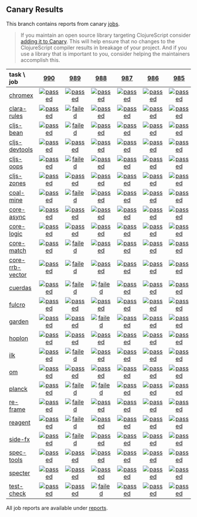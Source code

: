 ## Canary Results

This branch contains reports from canary [jobs](https://github.com/cljs-oss/canary/tree/jobs).

> If you maintain an open source library targeting ClojureScript consider [adding it to Canary](https://github.com/cljs-oss/canary/tree/master#how-to-participate). This will help ensure that no changes to the ClojureScript compiler results in breakage of your project. And if you use a library that is important to you, consider helping the maintainers accomplish this.

[//]: # (begin_overview_table)

| task \ job | <a href="reports/2019/06/28/job-000990-1.10.548-13fde33d" title="job #990 finished on 2019-06-28">990</a> | <a href="reports/2019/06/27/job-000989-1.10.548-13fde33d" title="job #989 finished on 2019-06-27">989</a> | <a href="reports/2019/06/26/job-000988-1.10.546-be5e2c69" title="job #988 finished on 2019-06-26">988</a> | <a href="reports/2019/06/25/job-000987-1.10.545-bc6ecdd6" title="job #987 finished on 2019-06-25">987</a> | <a href="reports/2019/06/24/job-000986-1.10.545-bc6ecdd6" title="job #986 finished on 2019-06-24">986</a> | <a href="reports/2019/06/23/job-000985-1.10.545-bc6ecdd6" title="job #985 finished on 2019-06-23">985</a> | <a href="reports/2019/06/22/job-000984-1.10.545-bc6ecdd6" title="job #984 finished on 2019-06-22">984</a> | <a href="reports/2019/06/21/job-000983-1.10.546-dc63d9d3" title="job #983 finished on 2019-06-21">983</a> | <a href="reports/2019/06/20/job-000982-1.10.546-31a5e86e" title="job #982 finished on 2019-06-20">982</a> | <a href="reports/2019/06/20/job-000981-1.10.546-42612fee" title="job #981 finished on 2019-06-20">981</a> |
| :--- | :---: | :---: | :---: | :---: | :---: | :---: | :---: | :---: | :---: | :---: |
| [chromex](https://github.com/binaryage/chromex) | <a href="reports/2019/06/28/job-000990-1.10.548-13fde33d#-chromex"><img title="passed" src="http://box.binaryage.com/s-passed.svg"><a> | <a href="reports/2019/06/27/job-000989-1.10.548-13fde33d#-chromex"><img title="passed" src="http://box.binaryage.com/s-passed.svg"><a> | <a href="reports/2019/06/26/job-000988-1.10.546-be5e2c69#-chromex"><img title="passed" src="http://box.binaryage.com/s-passed.svg"><a> | <a href="reports/2019/06/25/job-000987-1.10.545-bc6ecdd6#-chromex"><img title="passed" src="http://box.binaryage.com/s-passed.svg"><a> | <a href="reports/2019/06/24/job-000986-1.10.545-bc6ecdd6#-chromex"><img title="passed" src="http://box.binaryage.com/s-passed.svg"><a> | <a href="reports/2019/06/23/job-000985-1.10.545-bc6ecdd6#-chromex"><img title="passed" src="http://box.binaryage.com/s-passed.svg"><a> | <a href="reports/2019/06/22/job-000984-1.10.545-bc6ecdd6#-chromex"><img title="passed" src="http://box.binaryage.com/s-passed.svg"><a> | <a href="reports/2019/06/21/job-000983-1.10.546-dc63d9d3#-chromex"><img title="passed" src="http://box.binaryage.com/s-passed.svg"><a> | <a href="reports/2019/06/20/job-000982-1.10.546-31a5e86e#-chromex"><img title="passed" src="http://box.binaryage.com/s-passed.svg"><a> | <a href="reports/2019/06/20/job-000981-1.10.546-42612fee#-chromex"><img title="passed" src="http://box.binaryage.com/s-passed.svg"><a> |
| [clara-rules](https://github.com/cerner/clara-rules) | <a href="reports/2019/06/28/job-000990-1.10.548-13fde33d#-clara-rules"><img title="passed" src="http://box.binaryage.com/s-passed.svg"><a> | <a href="reports/2019/06/27/job-000989-1.10.548-13fde33d#-clara-rules"><img title="failed" src="http://box.binaryage.com/s-failed.svg"><a> | <a href="reports/2019/06/26/job-000988-1.10.546-be5e2c69#-clara-rules"><img title="passed" src="http://box.binaryage.com/s-passed.svg"><a> | <a href="reports/2019/06/25/job-000987-1.10.545-bc6ecdd6#-clara-rules"><img title="passed" src="http://box.binaryage.com/s-passed.svg"><a> | <a href="reports/2019/06/24/job-000986-1.10.545-bc6ecdd6#-clara-rules"><img title="passed" src="http://box.binaryage.com/s-passed.svg"><a> | <a href="reports/2019/06/23/job-000985-1.10.545-bc6ecdd6#-clara-rules"><img title="passed" src="http://box.binaryage.com/s-passed.svg"><a> | <a href="reports/2019/06/22/job-000984-1.10.545-bc6ecdd6#-clara-rules"><img title="passed" src="http://box.binaryage.com/s-passed.svg"><a> | <a href="reports/2019/06/21/job-000983-1.10.546-dc63d9d3#-clara-rules"><img title="passed" src="http://box.binaryage.com/s-passed.svg"><a> | <a href="reports/2019/06/20/job-000982-1.10.546-31a5e86e#-clara-rules"><img title="passed" src="http://box.binaryage.com/s-passed.svg"><a> | <a href="reports/2019/06/20/job-000981-1.10.546-42612fee#-clara-rules"><img title="passed" src="http://box.binaryage.com/s-passed.svg"><a> |
| [cljs-bean](https://github.com/mfikes/cljs-bean) | <a href="reports/2019/06/28/job-000990-1.10.548-13fde33d#-cljs-bean"><img title="passed" src="http://box.binaryage.com/s-passed.svg"><a> | <a href="reports/2019/06/27/job-000989-1.10.548-13fde33d#-cljs-bean"><img title="failed" src="http://box.binaryage.com/s-failed.svg"><a> | <a href="reports/2019/06/26/job-000988-1.10.546-be5e2c69#-cljs-bean"><img title="passed" src="http://box.binaryage.com/s-passed.svg"><a> | <a href="reports/2019/06/25/job-000987-1.10.545-bc6ecdd6#-cljs-bean"><img title="passed" src="http://box.binaryage.com/s-passed.svg"><a> | <a href="reports/2019/06/24/job-000986-1.10.545-bc6ecdd6#-cljs-bean"><img title="passed" src="http://box.binaryage.com/s-passed.svg"><a> | <a href="reports/2019/06/23/job-000985-1.10.545-bc6ecdd6#-cljs-bean"><img title="passed" src="http://box.binaryage.com/s-passed.svg"><a> | <a href="reports/2019/06/22/job-000984-1.10.545-bc6ecdd6#-cljs-bean"><img title="passed" src="http://box.binaryage.com/s-passed.svg"><a> | <a href="reports/2019/06/21/job-000983-1.10.546-dc63d9d3#-cljs-bean"><img title="passed" src="http://box.binaryage.com/s-passed.svg"><a> | <a href="reports/2019/06/20/job-000982-1.10.546-31a5e86e#-cljs-bean"><img title="passed" src="http://box.binaryage.com/s-passed.svg"><a> | <a href="reports/2019/06/20/job-000981-1.10.546-42612fee#-cljs-bean"><img title="passed" src="http://box.binaryage.com/s-passed.svg"><a> |
| [cljs-devtools](https://github.com/binaryage/cljs-devtools) | <a href="reports/2019/06/28/job-000990-1.10.548-13fde33d#-cljs-devtools"><img title="passed" src="http://box.binaryage.com/s-passed.svg"><a> | <a href="reports/2019/06/27/job-000989-1.10.548-13fde33d#-cljs-devtools"><img title="passed" src="http://box.binaryage.com/s-passed.svg"><a> | <a href="reports/2019/06/26/job-000988-1.10.546-be5e2c69#-cljs-devtools"><img title="passed" src="http://box.binaryage.com/s-passed.svg"><a> | <a href="reports/2019/06/25/job-000987-1.10.545-bc6ecdd6#-cljs-devtools"><img title="passed" src="http://box.binaryage.com/s-passed.svg"><a> | <a href="reports/2019/06/24/job-000986-1.10.545-bc6ecdd6#-cljs-devtools"><img title="passed" src="http://box.binaryage.com/s-passed.svg"><a> | <a href="reports/2019/06/23/job-000985-1.10.545-bc6ecdd6#-cljs-devtools"><img title="passed" src="http://box.binaryage.com/s-passed.svg"><a> | <a href="reports/2019/06/22/job-000984-1.10.545-bc6ecdd6#-cljs-devtools"><img title="passed" src="http://box.binaryage.com/s-passed.svg"><a> | <a href="reports/2019/06/21/job-000983-1.10.546-dc63d9d3#-cljs-devtools"><img title="passed" src="http://box.binaryage.com/s-passed.svg"><a> | <a href="reports/2019/06/20/job-000982-1.10.546-31a5e86e#-cljs-devtools"><img title="passed" src="http://box.binaryage.com/s-passed.svg"><a> | <a href="reports/2019/06/20/job-000981-1.10.546-42612fee#-cljs-devtools"><img title="passed" src="http://box.binaryage.com/s-passed.svg"><a> |
| [cljs-oops](https://github.com/binaryage/cljs-oops) | <a href="reports/2019/06/28/job-000990-1.10.548-13fde33d#-cljs-oops"><img title="passed" src="http://box.binaryage.com/s-passed.svg"><a> | <a href="reports/2019/06/27/job-000989-1.10.548-13fde33d#-cljs-oops"><img title="failed" src="http://box.binaryage.com/s-failed.svg"><a> | <a href="reports/2019/06/26/job-000988-1.10.546-be5e2c69#-cljs-oops"><img title="passed" src="http://box.binaryage.com/s-passed.svg"><a> | <a href="reports/2019/06/25/job-000987-1.10.545-bc6ecdd6#-cljs-oops"><img title="passed" src="http://box.binaryage.com/s-passed.svg"><a> | <a href="reports/2019/06/24/job-000986-1.10.545-bc6ecdd6#-cljs-oops"><img title="passed" src="http://box.binaryage.com/s-passed.svg"><a> | <a href="reports/2019/06/23/job-000985-1.10.545-bc6ecdd6#-cljs-oops"><img title="passed" src="http://box.binaryage.com/s-passed.svg"><a> | <a href="reports/2019/06/22/job-000984-1.10.545-bc6ecdd6#-cljs-oops"><img title="passed" src="http://box.binaryage.com/s-passed.svg"><a> | <a href="reports/2019/06/21/job-000983-1.10.546-dc63d9d3#-cljs-oops"><img title="passed" src="http://box.binaryage.com/s-passed.svg"><a> | <a href="reports/2019/06/20/job-000982-1.10.546-31a5e86e#-cljs-oops"><img title="passed" src="http://box.binaryage.com/s-passed.svg"><a> | <a href="reports/2019/06/20/job-000981-1.10.546-42612fee#-cljs-oops"><img title="passed" src="http://box.binaryage.com/s-passed.svg"><a> |
| [cljs-zones](https://github.com/binaryage/cljs-zones) | <a href="reports/2019/06/28/job-000990-1.10.548-13fde33d#-cljs-zones"><img title="passed" src="http://box.binaryage.com/s-passed.svg"><a> | <a href="reports/2019/06/27/job-000989-1.10.548-13fde33d#-cljs-zones"><img title="passed" src="http://box.binaryage.com/s-passed.svg"><a> | <a href="reports/2019/06/26/job-000988-1.10.546-be5e2c69#-cljs-zones"><img title="passed" src="http://box.binaryage.com/s-passed.svg"><a> | <a href="reports/2019/06/25/job-000987-1.10.545-bc6ecdd6#-cljs-zones"><img title="passed" src="http://box.binaryage.com/s-passed.svg"><a> | <a href="reports/2019/06/24/job-000986-1.10.545-bc6ecdd6#-cljs-zones"><img title="passed" src="http://box.binaryage.com/s-passed.svg"><a> | <a href="reports/2019/06/23/job-000985-1.10.545-bc6ecdd6#-cljs-zones"><img title="passed" src="http://box.binaryage.com/s-passed.svg"><a> | <a href="reports/2019/06/22/job-000984-1.10.545-bc6ecdd6#-cljs-zones"><img title="passed" src="http://box.binaryage.com/s-passed.svg"><a> | <a href="reports/2019/06/21/job-000983-1.10.546-dc63d9d3#-cljs-zones"><img title="passed" src="http://box.binaryage.com/s-passed.svg"><a> | <a href="reports/2019/06/20/job-000982-1.10.546-31a5e86e#-cljs-zones"><img title="passed" src="http://box.binaryage.com/s-passed.svg"><a> | <a href="reports/2019/06/20/job-000981-1.10.546-42612fee#-cljs-zones"><img title="passed" src="http://box.binaryage.com/s-passed.svg"><a> |
| [coal-mine](https://github.com/mfikes/coal-mine) | <a href="reports/2019/06/28/job-000990-1.10.548-13fde33d#-coal-mine"><img title="passed" src="http://box.binaryage.com/s-passed.svg"><a> | <a href="reports/2019/06/27/job-000989-1.10.548-13fde33d#-coal-mine"><img title="failed" src="http://box.binaryage.com/s-failed.svg"><a> | <a href="reports/2019/06/26/job-000988-1.10.546-be5e2c69#-coal-mine"><img title="passed" src="http://box.binaryage.com/s-passed.svg"><a> | <a href="reports/2019/06/25/job-000987-1.10.545-bc6ecdd6#-coal-mine"><img title="passed" src="http://box.binaryage.com/s-passed.svg"><a> | <a href="reports/2019/06/24/job-000986-1.10.545-bc6ecdd6#-coal-mine"><img title="passed" src="http://box.binaryage.com/s-passed.svg"><a> | <a href="reports/2019/06/23/job-000985-1.10.545-bc6ecdd6#-coal-mine"><img title="passed" src="http://box.binaryage.com/s-passed.svg"><a> | <a href="reports/2019/06/22/job-000984-1.10.545-bc6ecdd6#-coal-mine"><img title="passed" src="http://box.binaryage.com/s-passed.svg"><a> | <a href="reports/2019/06/21/job-000983-1.10.546-dc63d9d3#-coal-mine"><img title="passed" src="http://box.binaryage.com/s-passed.svg"><a> | <a href="reports/2019/06/20/job-000982-1.10.546-31a5e86e#-coal-mine"><img title="passed" src="http://box.binaryage.com/s-passed.svg"><a> | <a href="reports/2019/06/20/job-000981-1.10.546-42612fee#-coal-mine"><img title="passed" src="http://box.binaryage.com/s-passed.svg"><a> |
| [core-async](https://github.com/clojure/core.async) | <a href="reports/2019/06/28/job-000990-1.10.548-13fde33d#-core-async"><img title="passed" src="http://box.binaryage.com/s-passed.svg"><a> | <a href="reports/2019/06/27/job-000989-1.10.548-13fde33d#-core-async"><img title="passed" src="http://box.binaryage.com/s-passed.svg"><a> | <a href="reports/2019/06/26/job-000988-1.10.546-be5e2c69#-core-async"><img title="passed" src="http://box.binaryage.com/s-passed.svg"><a> | <a href="reports/2019/06/25/job-000987-1.10.545-bc6ecdd6#-core-async"><img title="passed" src="http://box.binaryage.com/s-passed.svg"><a> | <a href="reports/2019/06/24/job-000986-1.10.545-bc6ecdd6#-core-async"><img title="passed" src="http://box.binaryage.com/s-passed.svg"><a> | <a href="reports/2019/06/23/job-000985-1.10.545-bc6ecdd6#-core-async"><img title="passed" src="http://box.binaryage.com/s-passed.svg"><a> | <a href="reports/2019/06/22/job-000984-1.10.545-bc6ecdd6#-core-async"><img title="passed" src="http://box.binaryage.com/s-passed.svg"><a> | <a href="reports/2019/06/21/job-000983-1.10.546-dc63d9d3#-core-async"><img title="passed" src="http://box.binaryage.com/s-passed.svg"><a> | <a href="reports/2019/06/20/job-000982-1.10.546-31a5e86e#-core-async"><img title="passed" src="http://box.binaryage.com/s-passed.svg"><a> | <a href="reports/2019/06/20/job-000981-1.10.546-42612fee#-core-async"><img title="passed" src="http://box.binaryage.com/s-passed.svg"><a> |
| [core-logic](https://github.com/clojure/core.logic) | <a href="reports/2019/06/28/job-000990-1.10.548-13fde33d#-core-logic"><img title="passed" src="http://box.binaryage.com/s-passed.svg"><a> | <a href="reports/2019/06/27/job-000989-1.10.548-13fde33d#-core-logic"><img title="passed" src="http://box.binaryage.com/s-passed.svg"><a> | <a href="reports/2019/06/26/job-000988-1.10.546-be5e2c69#-core-logic"><img title="passed" src="http://box.binaryage.com/s-passed.svg"><a> | <a href="reports/2019/06/25/job-000987-1.10.545-bc6ecdd6#-core-logic"><img title="passed" src="http://box.binaryage.com/s-passed.svg"><a> | <a href="reports/2019/06/24/job-000986-1.10.545-bc6ecdd6#-core-logic"><img title="passed" src="http://box.binaryage.com/s-passed.svg"><a> | <a href="reports/2019/06/23/job-000985-1.10.545-bc6ecdd6#-core-logic"><img title="passed" src="http://box.binaryage.com/s-passed.svg"><a> | <a href="reports/2019/06/22/job-000984-1.10.545-bc6ecdd6#-core-logic"><img title="passed" src="http://box.binaryage.com/s-passed.svg"><a> | <a href="reports/2019/06/21/job-000983-1.10.546-dc63d9d3#-core-logic"><img title="passed" src="http://box.binaryage.com/s-passed.svg"><a> | <a href="reports/2019/06/20/job-000982-1.10.546-31a5e86e#-core-logic"><img title="passed" src="http://box.binaryage.com/s-passed.svg"><a> | <a href="reports/2019/06/20/job-000981-1.10.546-42612fee#-core-logic"><img title="passed" src="http://box.binaryage.com/s-passed.svg"><a> |
| [core-match](https://github.com/clojure/core.match) | <a href="reports/2019/06/28/job-000990-1.10.548-13fde33d#-core-match"><img title="passed" src="http://box.binaryage.com/s-passed.svg"><a> | <a href="reports/2019/06/27/job-000989-1.10.548-13fde33d#-core-match"><img title="failed" src="http://box.binaryage.com/s-failed.svg"><a> | <a href="reports/2019/06/26/job-000988-1.10.546-be5e2c69#-core-match"><img title="passed" src="http://box.binaryage.com/s-passed.svg"><a> | <a href="reports/2019/06/25/job-000987-1.10.545-bc6ecdd6#-core-match"><img title="passed" src="http://box.binaryage.com/s-passed.svg"><a> | <a href="reports/2019/06/24/job-000986-1.10.545-bc6ecdd6#-core-match"><img title="passed" src="http://box.binaryage.com/s-passed.svg"><a> | <a href="reports/2019/06/23/job-000985-1.10.545-bc6ecdd6#-core-match"><img title="passed" src="http://box.binaryage.com/s-passed.svg"><a> | <a href="reports/2019/06/22/job-000984-1.10.545-bc6ecdd6#-core-match"><img title="passed" src="http://box.binaryage.com/s-passed.svg"><a> | <a href="reports/2019/06/21/job-000983-1.10.546-dc63d9d3#-core-match"><img title="passed" src="http://box.binaryage.com/s-passed.svg"><a> | <a href="reports/2019/06/20/job-000982-1.10.546-31a5e86e#-core-match"><img title="passed" src="http://box.binaryage.com/s-passed.svg"><a> | <a href="reports/2019/06/20/job-000981-1.10.546-42612fee#-core-match"><img title="passed" src="http://box.binaryage.com/s-passed.svg"><a> |
| [core-rrb-vector](https://github.com/clojure/core.rrb-vector) | <a href="reports/2019/06/28/job-000990-1.10.548-13fde33d#-core-rrb-vector"><img title="passed" src="http://box.binaryage.com/s-passed.svg"><a> | <a href="reports/2019/06/27/job-000989-1.10.548-13fde33d#-core-rrb-vector"><img title="failed" src="http://box.binaryage.com/s-failed.svg"><a> | <a href="reports/2019/06/26/job-000988-1.10.546-be5e2c69#-core-rrb-vector"><img title="passed" src="http://box.binaryage.com/s-passed.svg"><a> | <a href="reports/2019/06/25/job-000987-1.10.545-bc6ecdd6#-core-rrb-vector"><img title="passed" src="http://box.binaryage.com/s-passed.svg"><a> | <a href="reports/2019/06/24/job-000986-1.10.545-bc6ecdd6#-core-rrb-vector"><img title="passed" src="http://box.binaryage.com/s-passed.svg"><a> | <a href="reports/2019/06/23/job-000985-1.10.545-bc6ecdd6#-core-rrb-vector"><img title="passed" src="http://box.binaryage.com/s-passed.svg"><a> | <a href="reports/2019/06/22/job-000984-1.10.545-bc6ecdd6#-core-rrb-vector"><img title="passed" src="http://box.binaryage.com/s-passed.svg"><a> | <a href="reports/2019/06/21/job-000983-1.10.546-dc63d9d3#-core-rrb-vector"><img title="passed" src="http://box.binaryage.com/s-passed.svg"><a> | <a href="reports/2019/06/20/job-000982-1.10.546-31a5e86e#-core-rrb-vector"><img title="passed" src="http://box.binaryage.com/s-passed.svg"><a> | <a href="reports/2019/06/20/job-000981-1.10.546-42612fee#-core-rrb-vector"><img title="passed" src="http://box.binaryage.com/s-passed.svg"><a> |
| [cuerdas](https://github.com/funcool/cuerdas) | <a href="reports/2019/06/28/job-000990-1.10.548-13fde33d#-cuerdas"><img title="passed" src="http://box.binaryage.com/s-passed.svg"><a> | <a href="reports/2019/06/27/job-000989-1.10.548-13fde33d#-cuerdas"><img title="failed" src="http://box.binaryage.com/s-failed.svg"><a> | <a href="reports/2019/06/26/job-000988-1.10.546-be5e2c69#-cuerdas"><img title="failed" src="http://box.binaryage.com/s-failed.svg"><a> | <a href="reports/2019/06/25/job-000987-1.10.545-bc6ecdd6#-cuerdas"><img title="passed" src="http://box.binaryage.com/s-passed.svg"><a> | <a href="reports/2019/06/24/job-000986-1.10.545-bc6ecdd6#-cuerdas"><img title="passed" src="http://box.binaryage.com/s-passed.svg"><a> | <a href="reports/2019/06/23/job-000985-1.10.545-bc6ecdd6#-cuerdas"><img title="passed" src="http://box.binaryage.com/s-passed.svg"><a> | <a href="reports/2019/06/22/job-000984-1.10.545-bc6ecdd6#-cuerdas"><img title="passed" src="http://box.binaryage.com/s-passed.svg"><a> | <a href="reports/2019/06/21/job-000983-1.10.546-dc63d9d3#-cuerdas"><img title="passed" src="http://box.binaryage.com/s-passed.svg"><a> | <a href="reports/2019/06/20/job-000982-1.10.546-31a5e86e#-cuerdas"><img title="passed" src="http://box.binaryage.com/s-passed.svg"><a> | <a href="reports/2019/06/20/job-000981-1.10.546-42612fee#-cuerdas"><img title="passed" src="http://box.binaryage.com/s-passed.svg"><a> |
| [fulcro](https://github.com/fulcrologic/fulcro) | <a href="reports/2019/06/28/job-000990-1.10.548-13fde33d#-fulcro"><img title="passed" src="http://box.binaryage.com/s-passed.svg"><a> | <a href="reports/2019/06/27/job-000989-1.10.548-13fde33d#-fulcro"><img title="passed" src="http://box.binaryage.com/s-passed.svg"><a> | <a href="reports/2019/06/26/job-000988-1.10.546-be5e2c69#-fulcro"><img title="passed" src="http://box.binaryage.com/s-passed.svg"><a> | <a href="reports/2019/06/25/job-000987-1.10.545-bc6ecdd6#-fulcro"><img title="passed" src="http://box.binaryage.com/s-passed.svg"><a> | <a href="reports/2019/06/24/job-000986-1.10.545-bc6ecdd6#-fulcro"><img title="passed" src="http://box.binaryage.com/s-passed.svg"><a> | <a href="reports/2019/06/23/job-000985-1.10.545-bc6ecdd6#-fulcro"><img title="passed" src="http://box.binaryage.com/s-passed.svg"><a> | <a href="reports/2019/06/22/job-000984-1.10.545-bc6ecdd6#-fulcro"><img title="passed" src="http://box.binaryage.com/s-passed.svg"><a> | <a href="reports/2019/06/21/job-000983-1.10.546-dc63d9d3#-fulcro"><img title="passed" src="http://box.binaryage.com/s-passed.svg"><a> | <a href="reports/2019/06/20/job-000982-1.10.546-31a5e86e#-fulcro"><img title="passed" src="http://box.binaryage.com/s-passed.svg"><a> | <a href="reports/2019/06/20/job-000981-1.10.546-42612fee#-fulcro"><img title="passed" src="http://box.binaryage.com/s-passed.svg"><a> |
| [garden](https://github.com/noprompt/garden) | <a href="reports/2019/06/28/job-000990-1.10.548-13fde33d#-garden"><img title="passed" src="http://box.binaryage.com/s-passed.svg"><a> | <a href="reports/2019/06/27/job-000989-1.10.548-13fde33d#-garden"><img title="passed" src="http://box.binaryage.com/s-passed.svg"><a> | <a href="reports/2019/06/26/job-000988-1.10.546-be5e2c69#-garden"><img title="failed" src="http://box.binaryage.com/s-failed.svg"><a> | <a href="reports/2019/06/25/job-000987-1.10.545-bc6ecdd6#-garden"><img title="passed" src="http://box.binaryage.com/s-passed.svg"><a> | <a href="reports/2019/06/24/job-000986-1.10.545-bc6ecdd6#-garden"><img title="passed" src="http://box.binaryage.com/s-passed.svg"><a> | <a href="reports/2019/06/23/job-000985-1.10.545-bc6ecdd6#-garden"><img title="passed" src="http://box.binaryage.com/s-passed.svg"><a> | <a href="reports/2019/06/22/job-000984-1.10.545-bc6ecdd6#-garden"><img title="passed" src="http://box.binaryage.com/s-passed.svg"><a> | <a href="reports/2019/06/21/job-000983-1.10.546-dc63d9d3#-garden"><img title="passed" src="http://box.binaryage.com/s-passed.svg"><a> | <a href="reports/2019/06/20/job-000982-1.10.546-31a5e86e#-garden"><img title="passed" src="http://box.binaryage.com/s-passed.svg"><a> | <a href="reports/2019/06/20/job-000981-1.10.546-42612fee#-garden"><img title="passed" src="http://box.binaryage.com/s-passed.svg"><a> |
| [hoplon](https://github.com/hoplon/hoplon) | <a href="reports/2019/06/28/job-000990-1.10.548-13fde33d#-hoplon"><img title="passed" src="http://box.binaryage.com/s-passed.svg"><a> | <a href="reports/2019/06/27/job-000989-1.10.548-13fde33d#-hoplon"><img title="passed" src="http://box.binaryage.com/s-passed.svg"><a> | <a href="reports/2019/06/26/job-000988-1.10.546-be5e2c69#-hoplon"><img title="passed" src="http://box.binaryage.com/s-passed.svg"><a> | <a href="reports/2019/06/25/job-000987-1.10.545-bc6ecdd6#-hoplon"><img title="passed" src="http://box.binaryage.com/s-passed.svg"><a> | <a href="reports/2019/06/24/job-000986-1.10.545-bc6ecdd6#-hoplon"><img title="passed" src="http://box.binaryage.com/s-passed.svg"><a> | <a href="reports/2019/06/23/job-000985-1.10.545-bc6ecdd6#-hoplon"><img title="passed" src="http://box.binaryage.com/s-passed.svg"><a> | <a href="reports/2019/06/22/job-000984-1.10.545-bc6ecdd6#-hoplon"><img title="passed" src="http://box.binaryage.com/s-passed.svg"><a> | <a href="reports/2019/06/21/job-000983-1.10.546-dc63d9d3#-hoplon"><img title="passed" src="http://box.binaryage.com/s-passed.svg"><a> | <a href="reports/2019/06/20/job-000982-1.10.546-31a5e86e#-hoplon"><img title="passed" src="http://box.binaryage.com/s-passed.svg"><a> | <a href="reports/2019/06/20/job-000981-1.10.546-42612fee#-hoplon"><img title="passed" src="http://box.binaryage.com/s-passed.svg"><a> |
| [ilk](https://github.com/mfikes/ilk) | <a href="reports/2019/06/28/job-000990-1.10.548-13fde33d#-ilk"><img title="passed" src="http://box.binaryage.com/s-passed.svg"><a> | <a href="reports/2019/06/27/job-000989-1.10.548-13fde33d#-ilk"><img title="failed" src="http://box.binaryage.com/s-failed.svg"><a> | <a href="reports/2019/06/26/job-000988-1.10.546-be5e2c69#-ilk"><img title="passed" src="http://box.binaryage.com/s-passed.svg"><a> | <a href="reports/2019/06/25/job-000987-1.10.545-bc6ecdd6#-ilk"><img title="passed" src="http://box.binaryage.com/s-passed.svg"><a> | <a href="reports/2019/06/24/job-000986-1.10.545-bc6ecdd6#-ilk"><img title="passed" src="http://box.binaryage.com/s-passed.svg"><a> | <a href="reports/2019/06/23/job-000985-1.10.545-bc6ecdd6#-ilk"><img title="passed" src="http://box.binaryage.com/s-passed.svg"><a> | <a href="reports/2019/06/22/job-000984-1.10.545-bc6ecdd6#-ilk"><img title="passed" src="http://box.binaryage.com/s-passed.svg"><a> | <a href="reports/2019/06/21/job-000983-1.10.546-dc63d9d3#-ilk"><img title="passed" src="http://box.binaryage.com/s-passed.svg"><a> | <a href="reports/2019/06/20/job-000982-1.10.546-31a5e86e#-ilk"><img title="passed" src="http://box.binaryage.com/s-passed.svg"><a> | <a href="reports/2019/06/20/job-000981-1.10.546-42612fee#-ilk"><img title="passed" src="http://box.binaryage.com/s-passed.svg"><a> |
| [om](https://github.com/omcljs/om) | <a href="reports/2019/06/28/job-000990-1.10.548-13fde33d#-om"><img title="passed" src="http://box.binaryage.com/s-passed.svg"><a> | <a href="reports/2019/06/27/job-000989-1.10.548-13fde33d#-om"><img title="passed" src="http://box.binaryage.com/s-passed.svg"><a> | <a href="reports/2019/06/26/job-000988-1.10.546-be5e2c69#-om"><img title="passed" src="http://box.binaryage.com/s-passed.svg"><a> | <a href="reports/2019/06/25/job-000987-1.10.545-bc6ecdd6#-om"><img title="passed" src="http://box.binaryage.com/s-passed.svg"><a> | <a href="reports/2019/06/24/job-000986-1.10.545-bc6ecdd6#-om"><img title="passed" src="http://box.binaryage.com/s-passed.svg"><a> | <a href="reports/2019/06/23/job-000985-1.10.545-bc6ecdd6#-om"><img title="passed" src="http://box.binaryage.com/s-passed.svg"><a> | <a href="reports/2019/06/22/job-000984-1.10.545-bc6ecdd6#-om"><img title="passed" src="http://box.binaryage.com/s-passed.svg"><a> | <a href="reports/2019/06/21/job-000983-1.10.546-dc63d9d3#-om"><img title="passed" src="http://box.binaryage.com/s-passed.svg"><a> | <a href="reports/2019/06/20/job-000982-1.10.546-31a5e86e#-om"><img title="passed" src="http://box.binaryage.com/s-passed.svg"><a> | <a href="reports/2019/06/20/job-000981-1.10.546-42612fee#-om"><img title="passed" src="http://box.binaryage.com/s-passed.svg"><a> |
| [planck](https://github.com/planck-repl/planck) | <a href="reports/2019/06/28/job-000990-1.10.548-13fde33d#-planck"><img title="passed" src="http://box.binaryage.com/s-passed.svg"><a> | <a href="reports/2019/06/27/job-000989-1.10.548-13fde33d#-planck"><img title="failed" src="http://box.binaryage.com/s-failed.svg"><a> | <a href="reports/2019/06/26/job-000988-1.10.546-be5e2c69#-planck"><img title="failed" src="http://box.binaryage.com/s-failed.svg"><a> | <a href="reports/2019/06/25/job-000987-1.10.545-bc6ecdd6#-planck"><img title="passed" src="http://box.binaryage.com/s-passed.svg"><a> | <a href="reports/2019/06/24/job-000986-1.10.545-bc6ecdd6#-planck"><img title="passed" src="http://box.binaryage.com/s-passed.svg"><a> | <a href="reports/2019/06/23/job-000985-1.10.545-bc6ecdd6#-planck"><img title="passed" src="http://box.binaryage.com/s-passed.svg"><a> | <a href="reports/2019/06/22/job-000984-1.10.545-bc6ecdd6#-planck"><img title="passed" src="http://box.binaryage.com/s-passed.svg"><a> | <a href="reports/2019/06/21/job-000983-1.10.546-dc63d9d3#-planck"><img title="passed" src="http://box.binaryage.com/s-passed.svg"><a> | <a href="reports/2019/06/20/job-000982-1.10.546-31a5e86e#-planck"><img title="passed" src="http://box.binaryage.com/s-passed.svg"><a> | <a href="reports/2019/06/20/job-000981-1.10.546-42612fee#-planck"><img title="passed" src="http://box.binaryage.com/s-passed.svg"><a> |
| [re-frame](https://github.com/Day8/re-frame) | <a href="reports/2019/06/28/job-000990-1.10.548-13fde33d#-re-frame"><img title="passed" src="http://box.binaryage.com/s-passed.svg"><a> | <a href="reports/2019/06/27/job-000989-1.10.548-13fde33d#-re-frame"><img title="failed" src="http://box.binaryage.com/s-failed.svg"><a> | <a href="reports/2019/06/26/job-000988-1.10.546-be5e2c69#-re-frame"><img title="passed" src="http://box.binaryage.com/s-passed.svg"><a> | <a href="reports/2019/06/25/job-000987-1.10.545-bc6ecdd6#-re-frame"><img title="passed" src="http://box.binaryage.com/s-passed.svg"><a> | <a href="reports/2019/06/24/job-000986-1.10.545-bc6ecdd6#-re-frame"><img title="passed" src="http://box.binaryage.com/s-passed.svg"><a> | <a href="reports/2019/06/23/job-000985-1.10.545-bc6ecdd6#-re-frame"><img title="passed" src="http://box.binaryage.com/s-passed.svg"><a> | <a href="reports/2019/06/22/job-000984-1.10.545-bc6ecdd6#-re-frame"><img title="passed" src="http://box.binaryage.com/s-passed.svg"><a> | <a href="reports/2019/06/21/job-000983-1.10.546-dc63d9d3#-re-frame"><img title="passed" src="http://box.binaryage.com/s-passed.svg"><a> | <a href="reports/2019/06/20/job-000982-1.10.546-31a5e86e#-re-frame"><img title="passed" src="http://box.binaryage.com/s-passed.svg"><a> | <a href="reports/2019/06/20/job-000981-1.10.546-42612fee#-re-frame"><img title="passed" src="http://box.binaryage.com/s-passed.svg"><a> |
| [reagent](https://github.com/reagent-project/reagent) | <a href="reports/2019/06/28/job-000990-1.10.548-13fde33d#-reagent"><img title="passed" src="http://box.binaryage.com/s-passed.svg"><a> | <a href="reports/2019/06/27/job-000989-1.10.548-13fde33d#-reagent"><img title="failed" src="http://box.binaryage.com/s-failed.svg"><a> | <a href="reports/2019/06/26/job-000988-1.10.546-be5e2c69#-reagent"><img title="passed" src="http://box.binaryage.com/s-passed.svg"><a> | <a href="reports/2019/06/25/job-000987-1.10.545-bc6ecdd6#-reagent"><img title="passed" src="http://box.binaryage.com/s-passed.svg"><a> | <a href="reports/2019/06/24/job-000986-1.10.545-bc6ecdd6#-reagent"><img title="passed" src="http://box.binaryage.com/s-passed.svg"><a> | <a href="reports/2019/06/23/job-000985-1.10.545-bc6ecdd6#-reagent"><img title="passed" src="http://box.binaryage.com/s-passed.svg"><a> | <a href="reports/2019/06/22/job-000984-1.10.545-bc6ecdd6#-reagent"><img title="passed" src="http://box.binaryage.com/s-passed.svg"><a> | <a href="reports/2019/06/21/job-000983-1.10.546-dc63d9d3#-reagent"><img title="passed" src="http://box.binaryage.com/s-passed.svg"><a> | <a href="reports/2019/06/20/job-000982-1.10.546-31a5e86e#-reagent"><img title="passed" src="http://box.binaryage.com/s-passed.svg"><a> | <a href="reports/2019/06/20/job-000981-1.10.546-42612fee#-reagent"><img title="passed" src="http://box.binaryage.com/s-passed.svg"><a> |
| [side-fx](https://github.com/cljsrn/side-fx) | <a href="reports/2019/06/28/job-000990-1.10.548-13fde33d#-side-fx"><img title="passed" src="http://box.binaryage.com/s-passed.svg"><a> | <a href="reports/2019/06/27/job-000989-1.10.548-13fde33d#-side-fx"><img title="failed" src="http://box.binaryage.com/s-failed.svg"><a> | <a href="reports/2019/06/26/job-000988-1.10.546-be5e2c69#-side-fx"><img title="passed" src="http://box.binaryage.com/s-passed.svg"><a> | <a href="reports/2019/06/25/job-000987-1.10.545-bc6ecdd6#-side-fx"><img title="passed" src="http://box.binaryage.com/s-passed.svg"><a> | <a href="reports/2019/06/24/job-000986-1.10.545-bc6ecdd6#-side-fx"><img title="passed" src="http://box.binaryage.com/s-passed.svg"><a> | <a href="reports/2019/06/23/job-000985-1.10.545-bc6ecdd6#-side-fx"><img title="passed" src="http://box.binaryage.com/s-passed.svg"><a> | <a href="reports/2019/06/22/job-000984-1.10.545-bc6ecdd6#-side-fx"><img title="passed" src="http://box.binaryage.com/s-passed.svg"><a> | <a href="reports/2019/06/21/job-000983-1.10.546-dc63d9d3#-side-fx"><img title="passed" src="http://box.binaryage.com/s-passed.svg"><a> | <a href="reports/2019/06/20/job-000982-1.10.546-31a5e86e#-side-fx"><img title="passed" src="http://box.binaryage.com/s-passed.svg"><a> | <a href="reports/2019/06/20/job-000981-1.10.546-42612fee#-side-fx"><img title="passed" src="http://box.binaryage.com/s-passed.svg"><a> |
| [spec-tools](https://github.com/metosin/spec-tools) | <a href="reports/2019/06/28/job-000990-1.10.548-13fde33d#-spec-tools"><img title="passed" src="http://box.binaryage.com/s-passed.svg"><a> | <a href="reports/2019/06/27/job-000989-1.10.548-13fde33d#-spec-tools"><img title="passed" src="http://box.binaryage.com/s-passed.svg"><a> | <a href="reports/2019/06/26/job-000988-1.10.546-be5e2c69#-spec-tools"><img title="passed" src="http://box.binaryage.com/s-passed.svg"><a> | <a href="reports/2019/06/25/job-000987-1.10.545-bc6ecdd6#-spec-tools"><img title="passed" src="http://box.binaryage.com/s-passed.svg"><a> | <a href="reports/2019/06/24/job-000986-1.10.545-bc6ecdd6#-spec-tools"><img title="passed" src="http://box.binaryage.com/s-passed.svg"><a> | <a href="reports/2019/06/23/job-000985-1.10.545-bc6ecdd6#-spec-tools"><img title="passed" src="http://box.binaryage.com/s-passed.svg"><a> | <a href="reports/2019/06/22/job-000984-1.10.545-bc6ecdd6#-spec-tools"><img title="passed" src="http://box.binaryage.com/s-passed.svg"><a> | <a href="reports/2019/06/21/job-000983-1.10.546-dc63d9d3#-spec-tools"><img title="passed" src="http://box.binaryage.com/s-passed.svg"><a> | <a href="reports/2019/06/20/job-000982-1.10.546-31a5e86e#-spec-tools"><img title="passed" src="http://box.binaryage.com/s-passed.svg"><a> | <a href="reports/2019/06/20/job-000981-1.10.546-42612fee#-spec-tools"><img title="passed" src="http://box.binaryage.com/s-passed.svg"><a> |
| [specter](https://github.com/nathanmarz/specter) | <a href="reports/2019/06/28/job-000990-1.10.548-13fde33d#-specter"><img title="passed" src="http://box.binaryage.com/s-passed.svg"><a> | <a href="reports/2019/06/27/job-000989-1.10.548-13fde33d#-specter"><img title="passed" src="http://box.binaryage.com/s-passed.svg"><a> | <a href="reports/2019/06/26/job-000988-1.10.546-be5e2c69#-specter"><img title="passed" src="http://box.binaryage.com/s-passed.svg"><a> | <a href="reports/2019/06/25/job-000987-1.10.545-bc6ecdd6#-specter"><img title="passed" src="http://box.binaryage.com/s-passed.svg"><a> | <a href="reports/2019/06/24/job-000986-1.10.545-bc6ecdd6#-specter"><img title="passed" src="http://box.binaryage.com/s-passed.svg"><a> | <a href="reports/2019/06/23/job-000985-1.10.545-bc6ecdd6#-specter"><img title="passed" src="http://box.binaryage.com/s-passed.svg"><a> | <a href="reports/2019/06/22/job-000984-1.10.545-bc6ecdd6#-specter"><img title="passed" src="http://box.binaryage.com/s-passed.svg"><a> | <a href="reports/2019/06/21/job-000983-1.10.546-dc63d9d3#-specter"><img title="passed" src="http://box.binaryage.com/s-passed.svg"><a> | <a href="reports/2019/06/20/job-000982-1.10.546-31a5e86e#-specter"><img title="passed" src="http://box.binaryage.com/s-passed.svg"><a> | <a href="reports/2019/06/20/job-000981-1.10.546-42612fee#-specter"><img title="passed" src="http://box.binaryage.com/s-passed.svg"><a> |
| [test-check](https://github.com/clojure/test.check) | <a href="reports/2019/06/28/job-000990-1.10.548-13fde33d#-test-check"><img title="passed" src="http://box.binaryage.com/s-passed.svg"><a> | <a href="reports/2019/06/27/job-000989-1.10.548-13fde33d#-test-check"><img title="passed" src="http://box.binaryage.com/s-passed.svg"><a> | <a href="reports/2019/06/26/job-000988-1.10.546-be5e2c69#-test-check"><img title="failed" src="http://box.binaryage.com/s-failed.svg"><a> | <a href="reports/2019/06/25/job-000987-1.10.545-bc6ecdd6#-test-check"><img title="passed" src="http://box.binaryage.com/s-passed.svg"><a> | <a href="reports/2019/06/24/job-000986-1.10.545-bc6ecdd6#-test-check"><img title="passed" src="http://box.binaryage.com/s-passed.svg"><a> | <a href="reports/2019/06/23/job-000985-1.10.545-bc6ecdd6#-test-check"><img title="passed" src="http://box.binaryage.com/s-passed.svg"><a> | <a href="reports/2019/06/22/job-000984-1.10.545-bc6ecdd6#-test-check"><img title="passed" src="http://box.binaryage.com/s-passed.svg"><a> | <a href="reports/2019/06/21/job-000983-1.10.546-dc63d9d3#-test-check"><img title="passed" src="http://box.binaryage.com/s-passed.svg"><a> | <a href="reports/2019/06/20/job-000982-1.10.546-31a5e86e#-test-check"><img title="passed" src="http://box.binaryage.com/s-passed.svg"><a> | <a href="reports/2019/06/20/job-000981-1.10.546-42612fee#-test-check"><img title="passed" src="http://box.binaryage.com/s-passed.svg"><a> |

[//]: # (end_overview_table)

All job reports are available under [reports](reports).
